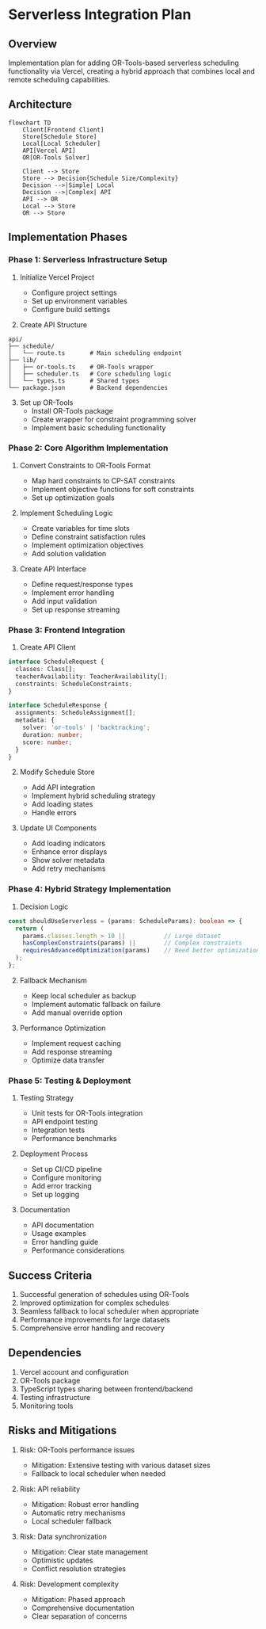 # Serverless Integration Plan

## Overview
Implementation plan for adding OR-Tools-based serverless scheduling functionality via Vercel, creating a hybrid approach that combines local and remote scheduling capabilities.

## Architecture
```mermaid
flowchart TD
    Client[Frontend Client]
    Store[Schedule Store]
    Local[Local Scheduler]
    API[Vercel API]
    OR[OR-Tools Solver]
    
    Client --> Store
    Store --> Decision{Schedule Size/Complexity}
    Decision -->|Simple| Local
    Decision -->|Complex| API
    API --> OR
    Local --> Store
    OR --> Store
```

## Implementation Phases

### Phase 1: Serverless Infrastructure Setup
1. Initialize Vercel Project
   - Configure project settings
   - Set up environment variables
   - Configure build settings

2. Create API Structure
```
api/
├── schedule/
│   └── route.ts       # Main scheduling endpoint
├── lib/
│   ├── or-tools.ts    # OR-Tools wrapper
│   ├── scheduler.ts   # Core scheduling logic
│   └── types.ts       # Shared types
└── package.json       # Backend dependencies
```

3. Set up OR-Tools
   - Install OR-Tools package
   - Create wrapper for constraint programming solver
   - Implement basic scheduling functionality

### Phase 2: Core Algorithm Implementation
1. Convert Constraints to OR-Tools Format
   - Map hard constraints to CP-SAT constraints
   - Implement objective functions for soft constraints
   - Set up optimization goals

2. Implement Scheduling Logic
   - Create variables for time slots
   - Define constraint satisfaction rules
   - Implement optimization objectives
   - Add solution validation

3. Create API Interface
   - Define request/response types
   - Implement error handling
   - Add input validation
   - Set up response streaming

### Phase 3: Frontend Integration
1. Create API Client
```typescript
interface ScheduleRequest {
  classes: Class[];
  teacherAvailability: TeacherAvailability[];
  constraints: ScheduleConstraints;
}

interface ScheduleResponse {
  assignments: ScheduleAssignment[];
  metadata: {
    solver: 'or-tools' | 'backtracking';
    duration: number;
    score: number;
  }
}
```

2. Modify Schedule Store
   - Add API integration
   - Implement hybrid scheduling strategy
   - Add loading states
   - Handle errors

3. Update UI Components
   - Add loading indicators
   - Enhance error displays
   - Show solver metadata
   - Add retry mechanisms

### Phase 4: Hybrid Strategy Implementation
1. Decision Logic
```typescript
const shouldUseServerless = (params: ScheduleParams): boolean => {
  return (
    params.classes.length > 10 ||           // Large dataset
    hasComplexConstraints(params) ||        // Complex constraints
    requiresAdvancedOptimization(params)    // Need better optimization
  );
};
```

2. Fallback Mechanism
   - Keep local scheduler as backup
   - Implement automatic fallback on failure
   - Add manual override option

3. Performance Optimization
   - Implement request caching
   - Add response streaming
   - Optimize data transfer

### Phase 5: Testing & Deployment
1. Testing Strategy
   - Unit tests for OR-Tools integration
   - API endpoint testing
   - Integration tests
   - Performance benchmarks

2. Deployment Process
   - Set up CI/CD pipeline
   - Configure monitoring
   - Add error tracking
   - Set up logging

3. Documentation
   - API documentation
   - Usage examples
   - Error handling guide
   - Performance considerations

## Success Criteria
1. Successful generation of schedules using OR-Tools
2. Improved optimization for complex schedules
3. Seamless fallback to local scheduler when appropriate
4. Performance improvements for large datasets
5. Comprehensive error handling and recovery

## Dependencies
1. Vercel account and configuration
2. OR-Tools package
3. TypeScript types sharing between frontend/backend
4. Testing infrastructure
5. Monitoring tools

## Risks and Mitigations
1. Risk: OR-Tools performance issues
   - Mitigation: Extensive testing with various dataset sizes
   - Fallback to local scheduler when needed

2. Risk: API reliability
   - Mitigation: Robust error handling
   - Automatic retry mechanisms
   - Local scheduler fallback

3. Risk: Data synchronization
   - Mitigation: Clear state management
   - Optimistic updates
   - Conflict resolution strategies

4. Risk: Development complexity
   - Mitigation: Phased approach
   - Comprehensive documentation
   - Clear separation of concerns
